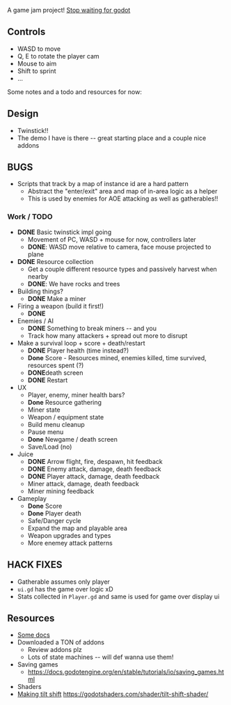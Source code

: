 A game jam project! [Stop waiting for godot](https://itch.io/jam/stop-waiting-for-godot)

## Controls
- WASD to move
- Q, E to rotate the player cam
- Mouse to aim
- Shift to sprint
- ...

Some notes and a todo and resources for now:

## Design
- Twinstick!!
- The demo I have is there -- great starting place and a couple nice addons

## BUGS
- Scripts that track by a map of instance id are a hard pattern
  - Abstract the "enter/exit" area and map of in-area logic as a helper
  - This is used by enemies for AOE attacking as well as gatherables!!


### Work / TODO
- **DONE** Basic twinstick impl going
  - Movement of PC, WASD + mouse for now, controllers later
  - **DONE**: WASD move relative to camera, face mouse projected to plane
- **DONE** Resource collection
  - Get a couple different resource types and passively harvest when nearby
  - **DONE**: We have rocks and trees
- Building things?
  - **DONE** Make a miner
- Firing a weapon (build it first!)
  - **DONE**
- Enemies / AI
  - **DONE** Something to break miners -- and you
  - Track how many attackers + spread out more to disrupt
- Make a survival loop + score + death/restart
  - **DONE** Player health (time instead?)
  - **Done** Score - Resources mined, enemies killed, time survived, resources spent (?)
  - **DONE**death screen
  - **DONE** Restart
- UX
  - Player, enemy, miner health bars?
  - **Done** Resource gathering
  - Miner state
  - Weapon / equipment state
  - Build menu cleanup
  - Pause menu
  - **Done** Newgame / death screen
  - Save/Load (no)
- Juice
  - **DONE** Arrow flight, fire, despawn, hit feedback
  - **DONE** Enemy attack, damage, death feedback
  - **DONE** Player attack, damage, death feedback
  - Miner attack, damage, death feedback
  - Miner mining feedback
- Gameplay
  - **Done** Score
  - **Done** Player death
  - Safe/Danger cycle
  - Expand the map and playable area
  - Weapon upgrades and types
  - More enemey attack patterns

## HACK FIXES
- Gatherable assumes only player
- `ui.gd` has the game over logic xD
- Stats collected in `Player.gd` and same is used for game over display ui

## Resources
- [Some docs](https://docs.godotengine.org/en/stable/tutorials/physics/rigid_body.html)
- Downloaded a TON of addons
  - Review addons plz
  - Lots of state machines -- will def wanna use them!
- Saving games
  - https://docs.godotengine.org/en/stable/tutorials/io/saving_games.html
-	Shaders
- [Making tilt shift](https://www.youtube.com/watch?v=TZxsssoLwM8) https://godotshaders.com/shader/tilt-shift-shader/
